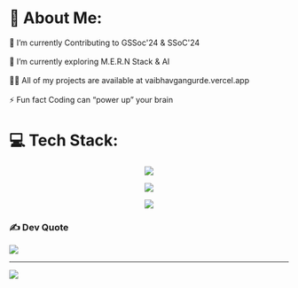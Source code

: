 # 💫 About Me:
🔭 I’m currently Contributing to GSSoc'24 & SSoC'24<br><br>🌱 I’m currently exploring M.E.R.N Stack & AI <br><br>👨‍💻 All of my projects are available at vaibhavgangurde.vercel.app <br><br>⚡ Fun fact Coding can “power up” your brain


# 💻 Tech Stack:
<p align="center">
  <img src="https://skillicons.dev/icons?i=dart,flutter,js,mongodb,flutter,express,react,nodejs,typescript,next,mysql" />
</p>
<p align="center">
  <img src="https://skillicons.dev/icons?i=html,css,bootstrap,tailwind,git,github,firebase,django,redis"/>
<p align="center">  
  <img src="https://skillicons.dev/icons?i=docker,postman,vercel,linux,netlify,python,cpp" />
</p>

### ✍️ Dev Quote
![](https://quotes-github-readme.vercel.app/api?type=vetical&theme=radical)

---
[![](https://visitcount.itsvg.in/api?id=Vaibhavsg17&icon=0&color=0)](https://visitcount.itsvg.in)

<!-- Proudly created with GPRM ( https://gprm.itsvg.in ) -->
